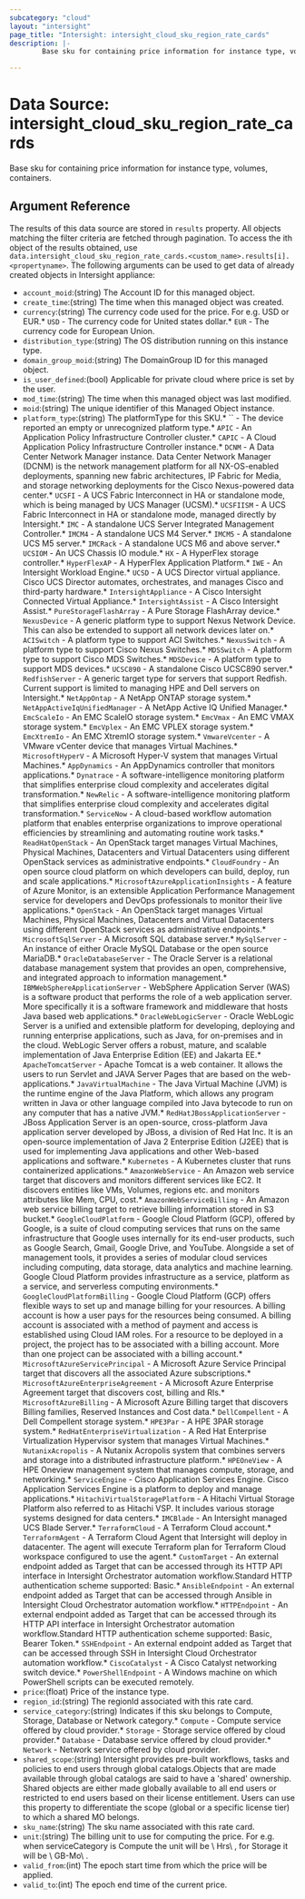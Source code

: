 ```yaml
---
subcategory: "cloud"
layout: "intersight"
page_title: "Intersight: intersight_cloud_sku_region_rate_cards"
description: |-
        Base sku for containing price information for instance type, volumes, containers.

---
```


# Data Source: intersight_cloud_sku_region_rate_cards
Base sku for containing price information for instance type, volumes, containers.
## Argument Reference
The results of this data source are stored in `results` property.
All objects matching the filter criteria are fetched through pagination.
To access the ith object of the results obtained, use `data.intersight_cloud_sku_region_rate_cards.<custom_name>.results[i].<propertyname>`.
The following arguments can be used to get data of already created objects in Intersight appliance:
* `account_moid`:(string) The Account ID for this managed object. 
* `create_time`:(string) The time when this managed object was created. 
* `currency`:(string) The currency code used for the price. For e.g. USD or EUR.* `USD` - The currency code for United states dollar.* `EUR` - The currency code for European Union. 
* `distribution_type`:(string) The OS distribution running on this instance type. 
* `domain_group_moid`:(string) The DomainGroup ID for this managed object. 
* `is_user_defined`:(bool) Applicable for private cloud where price is set by the user. 
* `mod_time`:(string) The time when this managed object was last modified. 
* `moid`:(string) The unique identifier of this Managed Object instance. 
* `platform_type`:(string) The platformType for this SKU.* `` - The device reported an empty or unrecognized platform type.* `APIC` - An Application Policy Infrastructure Controller cluster.* `CAPIC` - A Cloud Application Policy Infrastructure Controller instance.* `DCNM` - A Data Center Network Manager instance. Data Center Network Manager (DCNM) is the network management platform for all NX-OS-enabled deployments, spanning new fabric architectures, IP Fabric for Media, and storage networking deployments for the Cisco Nexus-powered data center.* `UCSFI` - A UCS Fabric Interconnect in HA or standalone mode, which is being managed by UCS Manager (UCSM).* `UCSFIISM` - A UCS Fabric Interconnect in HA or standalone mode, managed directly by Intersight.* `IMC` - A standalone UCS Server Integrated Management Controller.* `IMCM4` - A standalone UCS M4 Server.* `IMCM5` - A standalone UCS M5 server.* `IMCRack` - A standalone UCS M6 and above server.* `UCSIOM` - An UCS Chassis IO module.* `HX` - A HyperFlex storage controller.* `HyperFlexAP` - A HyperFlex Application Platform.* `IWE` - An Intersight Workload Engine.* `UCSD` - A UCS Director virtual appliance. Cisco UCS Director automates, orchestrates, and manages Cisco and third-party hardware.* `IntersightAppliance` - A Cisco Intersight Connected Virtual Appliance.* `IntersightAssist` - A Cisco Intersight Assist.* `PureStorageFlashArray` - A Pure Storage FlashArray device.* `NexusDevice` - A generic platform type to support Nexus Network Device. This can also be extended to support all network devices later on.* `ACISwitch` - A platform type to support ACI Switches.* `NexusSwitch` - A platform type to support Cisco Nexus Switches.* `MDSSwitch` - A platform type to support Cisco MDS Switches.* `MDSDevice` - A platform type to support MDS devices.* `UCSC890` - A standalone Cisco UCSC890 server.* `RedfishServer` - A generic target type for servers that support Redfish. Current support is limited to managing HPE and Dell servers on Intersight.* `NetAppOntap` - A NetApp ONTAP storage system.* `NetAppActiveIqUnifiedManager` - A NetApp Active IQ Unified Manager.* `EmcScaleIo` - An EMC ScaleIO storage system.* `EmcVmax` - An EMC VMAX storage system.* `EmcVplex` - An EMC VPLEX storage system.* `EmcXtremIo` - An EMC XtremIO storage system.* `VmwareVcenter` - A VMware vCenter device that manages Virtual Machines.* `MicrosoftHyperV` - A Microsoft Hyper-V system that manages Virtual Machines.* `AppDynamics` - An AppDynamics controller that monitors applications.* `Dynatrace` - A software-intelligence monitoring platform that simplifies enterprise cloud complexity and accelerates digital transformation.* `NewRelic` - A software-intelligence monitoring platform that simplifies enterprise cloud complexity and accelerates digital transformation.* `ServiceNow` - A cloud-based workflow automation platform that enables enterprise organizations to improve operational efficiencies by streamlining and automating routine work tasks.* `ReadHatOpenStack` - An OpenStack target manages Virtual Machines, Physical Machines, Datacenters and Virtual Datacenters using different OpenStack services as administrative endpoints.* `CloudFoundry` - An open source cloud platform on which developers can build, deploy, run and scale applications.* `MicrosoftAzureApplicationInsights` - A feature of Azure Monitor, is an extensible Application Performance Management service for developers and DevOps professionals to monitor their live applications.* `OpenStack` - An OpenStack target manages Virtual Machines, Physical Machines, Datacenters and Virtual Datacenters using different OpenStack services as administrative endpoints.* `MicrosoftSqlServer` - A Microsoft SQL database server.* `MySqlServer` - An instance of either Oracle MySQL Database or the open source MariaDB.* `OracleDatabaseServer` - The Oracle Server is a relational database management system that provides an open, comprehensive, and integrated approach to information management.* `IBMWebSphereApplicationServer` - WebSphere Application Server (WAS) is a software product that performs the role of a web application server. More specifically it is a software framework and middleware that hosts Java based web applications.* `OracleWebLogicServer` - Oracle WebLogic Server is a unified and extensible platform for developing, deploying and running enterprise applications, such as Java, for on-premises and in the cloud. WebLogic Server offers a robust, mature, and scalable implementation of Java Enterprise Edition (EE) and Jakarta EE.* `ApacheTomcatServer` - Apache Tomcat is a web container. It allows the users to run Servlet and JAVA Server Pages that are based on the web-applications.* `JavaVirtualMachine` - The Java Virtual Machine (JVM) is the runtime engine of the Java Platform, which allows any program written in Java or other language compiled into Java bytecode to run on any computer that has a native JVM.* `RedHatJBossApplicationServer` - JBoss Application Server is an open-source, cross-platform Java application server developed by JBoss, a division of Red Hat Inc. It is an open-source implementation of Java 2 Enterprise Edition (J2EE) that is used for implementing Java applications and other Web-based applications and software.* `Kubernetes` - A Kubernetes cluster that runs containerized applications.* `AmazonWebService` - An Amazon web service target that discovers and monitors different services like EC2. It discovers entities like VMs, Volumes, regions etc. and monitors attributes like Mem, CPU, cost.* `AmazonWebServiceBilling` - An Amazon web service billing target to retrieve billing information stored in S3 bucket.* `GoogleCloudPlatform` - Google Cloud Platform (GCP), offered by Google, is a suite of cloud computing services that runs on the same infrastructure that Google uses internally for its end-user products, such as Google Search, Gmail, Google Drive, and YouTube. Alongside a set of management tools, it provides a series of modular cloud services including computing, data storage, data analytics and machine learning. Google Cloud Platform provides infrastructure as a service, platform as a service, and serverless computing environments.* `GoogleCloudPlatformBilling` - Google Cloud Platform (GCP) offers flexible ways to set up and manage billing for your resources. A billing account is how a user pays for the resources being consumed. A billing account is associated with a method of payment and access is established using Cloud IAM roles. For a resource to be deployed in a project, the project has to be associated with a billing account. More than one project can be associated with a billing account.* `MicrosoftAzureServicePrincipal` - A Microsoft Azure Service Principal target that discovers all the associated Azure subscriptions.* `MicrosoftAzureEnterpriseAgreement` - A Microsoft Azure Enterprise Agreement target that discovers cost, billing and RIs.* `MicrosoftAzureBilling` - A Microsoft Azure Billing target that discovers Billing families, Reserved Instances and Cost data.* `DellCompellent` - A Dell Compellent storage system.* `HPE3Par` - A HPE 3PAR storage system.* `RedHatEnterpriseVirtualization` - A Red Hat Enterprise Virtualization Hypervisor system that manages Virtual Machines.* `NutanixAcropolis` - A Nutanix Acropolis system that combines servers and storage into a distributed infrastructure platform.* `HPEOneView` - A HPE Oneview management system that manages compute, storage, and networking.* `ServiceEngine` - Cisco Application Services Engine. Cisco Application Services Engine is a platform to deploy and manage applications.* `HitachiVirtualStoragePlatform` - A Hitachi Virtual Storage Platform also referred to as Hitachi VSP. It includes various storage systems designed for data centers.* `IMCBlade` - An Intersight managed UCS Blade Server.* `TerraformCloud` - A Terraform Cloud account.* `TerraformAgent` - A Terraform Cloud Agent that Intersight will deploy in datacenter. The agent will execute Terraform plan for Terraform Cloud workspace configured to use the agent.* `CustomTarget` - An external endpoint added as Target that can be accessed through its HTTP API interface in Intersight Orchestrator automation workflow.Standard HTTP authentication scheme supported: Basic.* `AnsibleEndpoint` - An external endpoint added as Target that can be accessed through Ansible in Intersight Cloud Orchestrator automation workflow.* `HTTPEndpoint` - An external endpoint added as Target that can be accessed through its HTTP API interface in Intersight Orchestrator automation workflow.Standard HTTP authentication scheme supported: Basic, Bearer Token.* `SSHEndpoint` - An external endpoint added as Target that can be accessed through SSH in Intersight Cloud Orchestrator automation workflow.* `CiscoCatalyst` - A Cisco Catalyst networking switch device.* `PowerShellEndpoint` - A Windows machine on which PowerShell scripts can be executed remotely. 
* `price`:(float) Price of the instance type. 
* `region_id`:(string) The regionId associated with this rate card. 
* `service_category`:(string) Indicates if this sku belongs to Compute, Storage, Database or Network category.* `Compute` - Compute service offered by cloud provider.* `Storage` - Storage service offered by cloud provider.* `Database` - Database service offered by cloud provider.* `Network` - Network service offered by cloud provider. 
* `shared_scope`:(string) Intersight provides pre-built workflows, tasks and policies to end users through global catalogs.Objects that are made available through global catalogs are said to have a 'shared' ownership. Shared objects are either made globally available to all end users or restricted to end users based on their license entitlement. Users can use this property to differentiate the scope (global or a specific license tier) to which a shared MO belongs. 
* `sku_name`:(string) The sku name associated with this rate card. 
* `unit`:(string) The billing unit to use for computing the price. For e.g. when serviceCategory is Compute the unit will be \ Hrs\ , for Storage it will be \ GB-Mo\ . 
* `valid_from`:(int) The epoch start time from which the price will be applied. 
* `valid_to`:(int) The epoch end time of the current price. 
 
